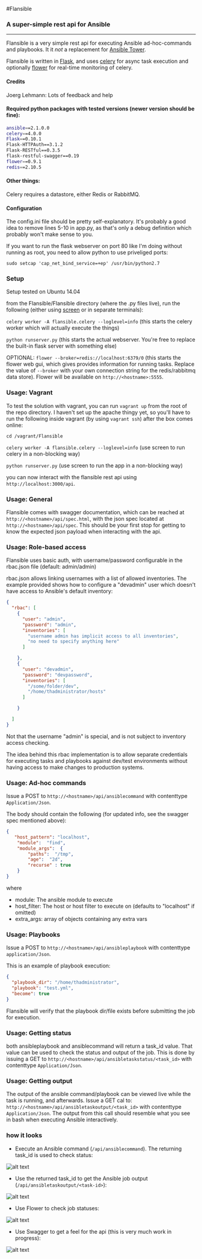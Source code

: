 #Flansible
### A super-simple rest api for Ansible

---

Flansible is a very simple rest api for executing Ansible ad-hoc-commands and playbooks. It it _not_ a replacement for [Ansible Tower](https://www.ansible.com/tower).

Flansible is written in [Flask](http://flask.pocoo.org/), and uses [celery](http://www.celeryproject.org/) for async task execution and optionally [flower](http://flower.readthedocs.io/en/latest/features.html) for real-time monitoring of celery.

#### Credits
Joerg Lehmann: Lots of feedback and help

#### Required python packages with tested versions (newer version should be fine):
```bash
ansible==2.1.0.0
celery==4.0.0
Flask==0.10.1
Flask-HTTPAuth==3.1.2
Flask-RESTful==0.3.5
flask-restful-swagger==0.19
flower==0.9.1
redis==2.10.5
```

#### Other things:
Celery requires a datastore, either Redis or RabbitMQ.

#### Configuration
The config.ini file should be pretty self-explanatory. It's probably a good idea to remove lines 5-10 in app.py, as that's only a debug definition which probably won't make sense to you.

If you want to run the flask webserver on port 80 like I'm doing without running as root, you need to allow python to use priveliged ports:

`sudo setcap 'cap_net_bind_service=+ep' /usr/bin/python2.7`

### Setup
Setup tested on Ubuntu 14.04

from the Flansible/Flansible directory (where the .py files live), run the following (either using [screen](http://aperiodic.net/screen/start) or in separate terminals):

`celery worker -A flansible.celery --loglevel=info` (this starts the celery worker which will actually execute the things)

`python runserver.py` (this starts the actual webserver. You're free to replace the built-in flask server with something else)

OPTIONAL: `flower --broker=redis://localhost:6379/0` (this starts the flower web gui, which gives provides information for running tasks. Replace the value of `--broker` with your own connection string for the redis/rabbitmq data store). Flower will be available on `http://<hostname>:5555`.

### Usage: Vagrant
To test the solution with vagrant, you can run `vagrant up` from the root of the repo directory. I haven't set up the apache thingy yet, so you'll have to run the following inside vagrant (by using `vagrant ssh`) after the box comes online:

`cd /vagrant/Flansible`

`celery worker -A flansible.celery --loglevel=info` (use screen to run celery in a non-blocking way)

`python runserver.py` (use screen to run the app in a non-blocking way)


you can now interact with the flansible rest api using `http://localhost:3000/api`.

### Usage: General
Flansible comes with swagger documentation, which can be reached at
`http://<hostname>/api/spec.html`, with the json spec located at `http://<hostname>/api/spec`. This should be your first stop for getting to know the 
expected json payload when interacting with the api.

### Usage: Role-based access
Flansible uses basic auth, with username/password configurable in the rbac.json file (default: admin/admin)

rbac.json allows linking usernames with a list of allowed inventories. The example provided shows how to configure a "devadmin" user
which doesn't have access to Ansible's default inventory:
```json
{
  "rbac": [
    {
      "user": "admin",
      "password": "admin",
      "inventories": [
        "username admin has implicit access to all inventories",
        "no need to specify anything here"
      ]

    },
    {
      "user": "devadmin",
      "password": "devpassword",
      "inventories": [
        "/some/folder/dev",
        "/home/thadministrator/hosts"
      ]

    }

  ]
}
```
Not that the username "admin" is special, and is not subject to inventory access checking.

The idea behind this rbac implementation is to allow separate credentials for executing tasks and playbooks 
against dev/test environments without having access to make changes to production systems.

### Usage: Ad-hoc commands
Issue a POST to `http://<hostname>/api/ansiblecommand` with contenttype `Application/Json`.

The body should contain the following (for updated info, see the swagger spec mentioned above):
```json
{
   "host_pattern": "localhost", 
    "module":  "find",
    "module_args":  {                            
        "paths":  "/tmp",       
        "age":  "2d",
        "recurse" : true
    }                            
}    
```
where
* module: The ansible module to execute
* host_filter: The host or host filter to execute on (defaults to "localhost" if omitted)
* extra_args: array of objects containing any extra vars

### Usage: Playbooks
Issue a POST to `http://<hostname>/api/ansibleplaybook` with contenttype `application/Json`.

This is an example of playbook execution:

```json
{
  "playbook_dir": "/home/thadministrator",
  "playbook": "test.yml",
  "become": true
}
```

Flansible will verify that the playbook dir/file exists before submitting the job for execution.

### Usage: Getting status
both ansibleplaybook and ansiblecommand will return a task_id value. That value can be used to check the 
status and output of the job. This is done by issuing a GET to 
`http://<hostname>/api/ansibletaskstatus/<task_id>` with contenttype `Application/Json`.

### Usage: Getting output
The output of the ansible command/playbook can be viewed live while the task is running, and afterwards.
Issue a GET cal to:
`http://<hostname>/api/ansibletaskoutput/<task_id>` with contenttype `Application/Json`.
The output from this call should resemble what you see in bash when executing Ansible interactively.

### how it looks
* Execute an Ansible command (`/api/ansiblecommand`). The returning task_id is used to check status: 

![alt text](http://s33.postimg.org/eucfmo0un/2016_06_09_03_12_32_Postman.jpg "Execute the thing")

* Use the returned task_id to get the Ansible job output (`/api/ansibletaskoutput/<task-id>`):

![alt text](http://s33.postimg.org/7ir75l7wv/2016_06_09_03_13_04_Postman.jpg "Get output")

* Use Flower to check job statuses:

![alt text](http://s33.postimg.org/wnn9g4dov/2016_06_09_03_19_09_Celery_Flower.png "Get job status")

* Use Swagger to get a feel for the api (this is very much work in progress):

![alt text](http://s33.postimg.org/fq2hivpe7/2016_06_09_03_20_49_Swagger_UI.png "Swagger spec")






